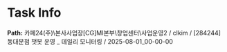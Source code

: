# Task Info

**Path:** 카페24(주)\본사사업장\[CG]MI본부\창업센터\사업운영2 / clkim / [284244] 동대문점 챗봇 운영 _ 데일리 모니터링 / 2025-08-01_00-00-00

